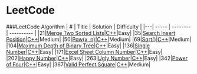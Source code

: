 LeetCode
========

###LeetCode Algorithm
| # | Title | Solution | Difficulty |
|---| ----- | -------- | ---------- |
|21|[Merge Two Sorted Lists](https://leetcode.com/problems/merge-two-sorted-lists/)|[C++](./algorithms/cpp/mergeTwoSortedLists/merge_two_sorted_lists.cc)|Easy|
|35|[Search Insert Position](https://leetcode.com/problems/search-insert-position/)|[C++](./algorithms/cpp/searchInsertPosition/search_insert_position.cc)|Medium|
|50|[Pow(x, n)](https://leetcode.com/problems/powx-n/)|[C++](./algorithms/cpp/powxN/powx_n.cc)|Medium|
|69|[Sqrt()](https://leetcode.com/problems/sqrtx/)|[C++](./algorithms/cpp/sqrtX/sqrt_x.cc)|Medium|
|104|[Maximum Depth of Binary Tree](https://leetcode.com/problems/maximum-depth-of-binary-tree/)|[C++](./algorithms/cpp/maximumDepthOfBinaryTree/maximum_depth_of_binary_tree.cc)|Easy|
|136|[Single Number](https://leetcode.com/problems/single-number/)|[C++](./algorithms/cpp/singleNumber/single_number.cc)|Easy|
|171|[Excel Sheet Column Number](https://oj.leetcode.com/problems/excel-sheet-column-number/)|[C++](./algorithms/cpp/excelSheetColumnNumber/excel_sheet_column_number.cc)|Easy|
|202|[Happy Number](https://leetcode.com/problems/happy-number/)|[C++](./algorithms/cpp/happyNumber/happy_number.cc)|Easy|
|263|[Ugly Number](https://leetcode.com/problems/ugly-number/)|[C++](./algorithms/cpp/uglyNumber/ugly_number.cc)|Easy|
|342|[Power of Four](https://leetcode.com/problems/power-of-four/)|[C++](./algorithms/cpp/powerOfFour/power_of_four.cc)|Easy|
|367|[Valid Perfect Square](https://leetcode.com/problems/valid-perfect-square/)|[C++](./algorithms/cpp/validPerfectSquare/valid_perfect_square.cc)|Medium|


